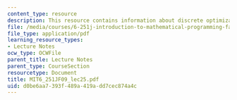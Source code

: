 ```yaml
---
content_type: resource
description: This resource contains information about discrete optimization II.
file: /media/courses/6-251j-introduction-to-mathematical-programming-fall-2009/d0be6aa7393f489a419add7cec874a4c_MIT6_251JF09_lec25.pdf
file_type: application/pdf
learning_resource_types:
- Lecture Notes
ocw_type: OCWFile
parent_title: Lecture Notes
parent_type: CourseSection
resourcetype: Document
title: MIT6_251JF09_lec25.pdf
uid: d0be6aa7-393f-489a-419a-dd7cec874a4c
---
```

